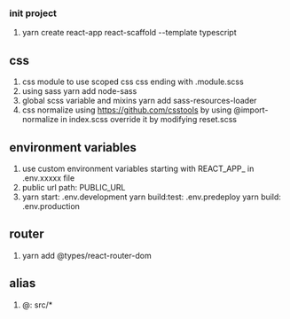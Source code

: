 ### init project
1. yarn create react-app react-scaffold --template typescript

## css
1. css module
   to use scoped css  css ending with .module.scss
2. using sass
   yarn add node-sass
3. global scss variable and mixins
   yarn add sass-resources-loader
4. css normalize
   using https://github.com/csstools by using @import-normalize in index.scss
   override it by modifying reset.scss

## environment variables
1. use custom environment variables starting with REACT_APP_ in .env.xxxxx file
2. public url path: PUBLIC_URL
3. yarn start: .env.development
   yarn build:test: .env.predeploy
   yarn build: .env.production

## router 
1. yarn add @types/react-router-dom

## alias
1. @: src/*